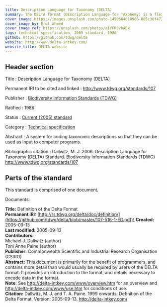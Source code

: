 ```yaml
---
title: Description Language for Taxonomy (DELTA) 
summary: The DELTA format (DEscription Language for TAxonomy) is a flexible method for encoding taxonomic descriptions for computer processing. DELTA-format data can be used to produce natural-language descriptions, conventional or interactive keys, cladistic or phenetic classifications, and information-retrieval systems.
cover_image: https://images.unsplash.com/photo-1459664018906-085c36f472af
cover_image_by: Erol Ahmed
cover_image_ref: https://unsplash.com/photos/aIYFR0vbADk
tags: technical specification, 2005 standard, 1986
github: https://github.com/tdwg/delta
website: http://www.delta-intkey.com/
website_title: DELTA website
---
```


## Header section

Title
: Description Language for Taxonomy (DELTA) 

Permanent IRI to be cited and linked
: <http://www.tdwg.org/standards/107>

Publisher
: [Biodiversity Information Standards (TDWG)](https://www.tdwg.org/)

Ratified
: 1986

Status
: [Current (2005) standard](https://www.tdwg.org/standards/status-and-categories/)

Category
: [Technical specification](https://www.tdwg.org/standards/status-and-categories/#categories%20of%20tdwg%20standards_1)

Abstract
: A system for coding taxonomic descriptions so that they can be used as input to computer programs.

Bibliographic citation
: Dallwitz, M. J. 2006. Description Language for Taxonomy (DELTA) Standard. Biodiversity Information Standards (TDWG) http://www.tdwg.org/standards/107

## Parts of the standard

This standard is comprised of one document. 

Documents:

**Title:** Definition of the Delta Format\
**Permanent IRI:** [http://rs.tdwg.org/delta/doc/definition/](https://github.com/tdwg/delta/blob/master/107-516-1-ED.pdf)\
**Created:** 2005-09-13\
**Last modified:** 2005-09-13\
**Contributors:**\
Michael J. Dallwitz (author)\
Toni Anne Paine (author)\
**Publisher:** Commonwealth Scientific and Industrial Research Organisation (CSIRO)\
**Abstract:** This document is primarily for the benefit of programmers, and contains more detail than would usually be required by users of the DELTA format. It provides an introduction to the format, and details necessary to encode data in the format.\
**Note:** See http://delta-intkey.com/www/overview.htm for an overview and http://delta-intkey.com/www/use.htm for conditions of use.\
**Citation:** Dallwitz, M. J. and T. A. Paine. 1999 onwards. Definition of the Delta Format. Version: 2005-09-13. http://delta-intkey.com/


